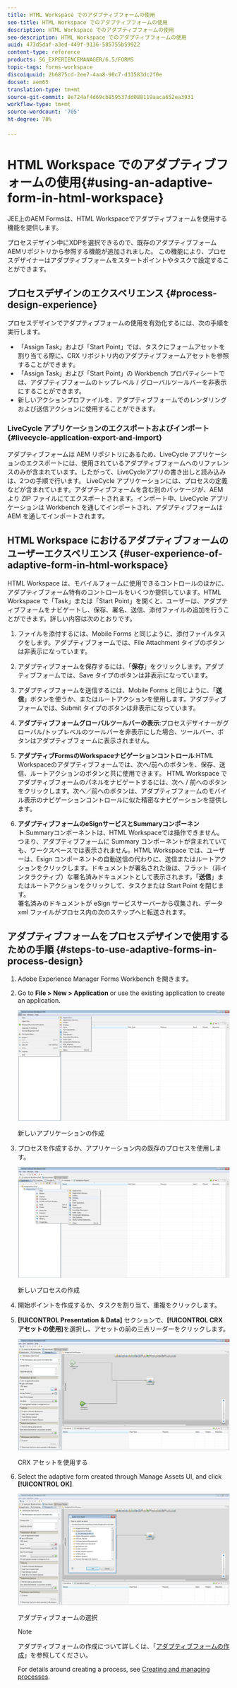 ```yaml
---
title: HTML Workspace でのアダプティブフォームの使用
seo-title: HTML Workspace でのアダプティブフォームの使用
description: HTML Workspace でのアダプティブフォームの使用
seo-description: HTML Workspace でのアダプティブフォームの使用
uuid: 473d5daf-a3ed-449f-9136-585755b59922
content-type: reference
products: SG_EXPERIENCEMANAGER/6.5/FORMS
topic-tags: forms-workspace
discoiquuid: 2b6875cd-2ee7-4aa8-90c7-d33583dc2f0e
docset: aem65
translation-type: tm+mt
source-git-commit: 8e724af4d69cb859537dd088119aaca652ea3931
workflow-type: tm+mt
source-wordcount: '705'
ht-degree: 70%

---
```



# HTML Workspace でのアダプティブフォームの使用{#using-an-adaptive-form-in-html-workspace}

JEE上のAEM Formsは、HTML Workspaceでアダプティブフォームを使用する機能を提供します。

プロセスデザイン中にXDPを選択できるので、既存のアダプティブフォームAEMリポジトリから参照する機能が追加されました。 この機能により、プロセスデザイナーはアダプティブフォームをスタートポイントやタスクで設定することができます。

## プロセスデザインのエクスペリエンス {#process-design-experience}

プロセスデザインでアダプティブフォームの使用を有効化するには、次の手順を実行します。

* 「Assign Task」および「Start Point」では、タスクにフォームアセットを割り当てる際に、CRX リポジトリ内のアダプティブフォームアセットを参照することができます。
* 「Assign Task」および「Start Point」の Workbench プロパティシートでは、アダプティブフォームのトップレベル / グローバルツールバーを非表示にすることができます。
* 新しいアクションプロファイルを、アダプティブフォームでのレンダリングおよび送信アクションに使用することができます。

### LiveCycle アプリケーションのエクスポートおよびインポート {#livecycle-application-export-and-import}

アダプティブフォームは AEM リポジトリにあるため、LiveCycle アプリケーションのエクスポートには、使用されているアダプティブフォームへのリファレンスのみが含まれています。したがって、LiveCycleアプリの書き出しと読み込みは、2つの手順で行います。 LiveCycle アプリケーションには、プロセスの定義などが含まれています。アダプティブフォームを含む別のパッケージが、AEM より ZIP ファイルにてエクスポートされます。インポート中、LiveCycle アプリケーションは Workbench を通してインポートされ、アダプティブフォームは AEM を通してインポートされます。

## HTML Workspace におけるアダプティブフォームのユーザーエクスペリエンス {#user-experience-of-adaptive-form-in-html-workspace}

HTML Workspace は、モバイルフォームに使用できるコントロールのほかに、アダプティブフォーム特有のコントロールをいくつか提供しています。HTML Workspace で「Task」または「Start Point」を開くと、ユーザーは、アダプティブフォームをナビゲートし、保存、署名、送信、添付ファイルの追加を行うことができます。詳しい内容は次のとおりです。

1. ファイルを添付するには、Mobile Forms と同じように、添付ファイルタスクをします。アダプティブフォームでは、File Attachment タイプのボタンは非表示になっています。

1. アダプティブフォームを保存するには、「**保存**」をクリックします。アダプティブフォームでは、Save タイプのボタンは非表示になっています。

1. アダプティブフォームを送信するには、Mobile Forms と同じように、「**送信**」ボタンを使うか、またはルートアクションを使用します。アダプティブフォームでは、Submit タイプのボタンは非表示になっています。

1. **アダプティブフォームグローバルツールバーの表示**:プロセスデザイナーがグローバル/トップレベルのツールバーを非表示にした場合、ツールバー、ボタンはアダプティブフォームに表示されません。

1. **アダプティブFormsのWorkspaceナビゲーションコントロール**:HTML Workspaceのアダプティブフォームでは、次へ/前へのボタンを、保存、送信、ルートアクションのボタンと共に使用できます。 HTML Workspace でアダプティブフォームのパネルをナビゲートするには、次へ / 前へのボタンをクリックします。次へ／前へのボタンは、アダプティブフォームのモバイル表示のナビゲーションコントロールに似た精密なナビゲーションを提供します。

1. **アダプティブフォームのeSignサービスとSummaryコンポーネント**:Summaryコンポーネントは、HTML Workspaceでは操作できません。 つまり、アダプティブフォームに Summary コンポーネントが含まれていても、ワークスペースでは表示されません。HTML Workspace では、ユーザーは、Esign コンポーネントの自動送信の代わりに、送信またはルートアクションをクリックします。ドキュメントが署名された後は、フラット（非インタラクティブ）な署名済みドキュメントとして表示されます。「**送信**」またはルートアクションをクリックして、タスクまたは Start Point を閉じます。\
   署名済みのドキュメントが eSign サービスサーバーから収集され、データ xml ファイルがプロセス内の次のステップへと転送されます。

## アダプティブフォームをプロセスデザインで使用するための手順 {#steps-to-use-adaptive-forms-in-process-design}

1. Adobe Experience Manager Forms Workbench を開きます。

1. Go to **File > New > Application** or use the existing application to create an application.

   ![新しいアプリケーションの作成](assets/create_new_appl.png)

   新しいアプリケーションの作成

1. プロセスを作成するか、アプリケーション内の既存のプロセスを使用します。

   ![新しいプロセスの作成](assets/create_new_process.png)

   新しいプロセスの作成

1. 開始ポイントを作成するか、タスクを割り当て、重複をクリックします。
1. **[!UICONTROL Presentation &amp; Data]** セクションで、**[!UICONTROL CRX アセットの使用]**&#x200B;を選択し、アセットの前の三点リーダーをクリックします。

   ![CRX アセットを使用する](assets/use_crx_asset.png)

   CRX アセットを使用する

1. Select the adaptive form created through Manage Assets UI, and click **[!UICONTROL OK]**.

   ![アダプティブフォームの選択](assets/selecting_form.png)

   アダプティブフォームの選択

   >[!NOTE]
   >
   >アダプティブフォームの作成について詳しくは、「[アダプティブフォームの作成](../../forms/using/creating-adaptive-form.md)」を参照してください。
   >
   >
   >For details around creating a process, see [Creating and managing processes](https://help.adobe.com/en_US/AEMForms/6.1/WorkbenchHelp/WS92d06802c76abadb-1cc35bda128261a20dd-7ff7.2.html).

